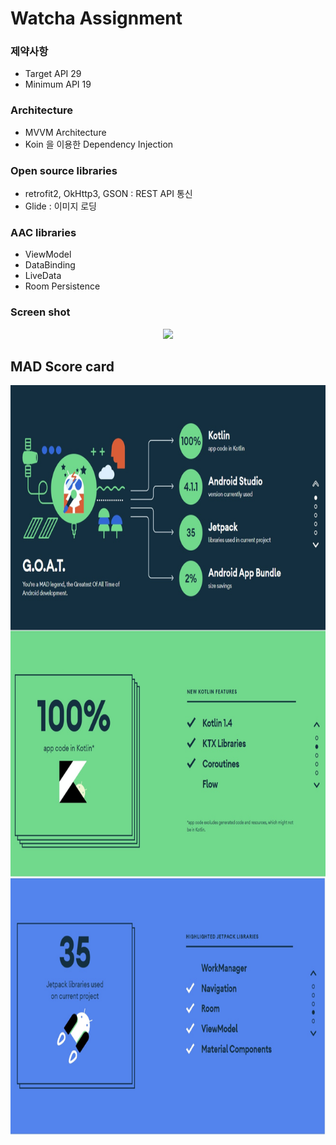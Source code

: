 # Watcha Assignment

### 제약사항
- Target API 29
- Minimum API 19

### Architecture
- MVVM Architecture
- Koin 을 이용한 Dependency Injection

### Open source libraries
- retrofit2, OkHttp3, GSON : REST API 통신
- Glide : 이미지 로딩

### AAC libraries
 - ViewModel
 - DataBinding
 - LiveData
 - Room Persistence

### Screen shot
<p align="center">
<img width = "500" src="/previews/watcha-simul.gif"/>
</p>


## MAD Score card
<p align="center">
<img height = "1200" src="/previews/MAD_score_card.jpg"/>
</p>
